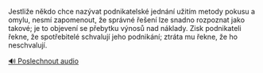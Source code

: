 
Jestliže někdo chce nazývat podnikatelské jednání užitím metody pokusu a omylu, nesmí zapomenout, že správné řešení lze snadno rozpoznat jako takové; je to objevení se přebytku výnosů nad náklady. Zisk podnikateli řekne, že spotřebitelé schvalují jeho podnikání; ztráta mu řekne, že ho neschvalují.

[🔊 Poslechnout audio](/data/7-paragraphs/audio/chapter_141/para_012-Jestlie-nkdo-chce-nazvat-podnikatelsk-jednn.mp3)

